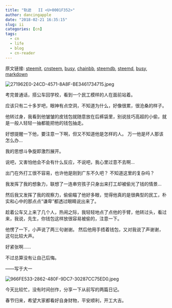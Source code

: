 ```yaml
---
title: "轨迹   II <U+0001F352>"
author: dancingapple
date: "2018-02-21 16:35:15"
slug: ii
categories: [cn]
tags: 
  - cn
  - life
  - blog
  - cn-reader
---
```


原文链接: [steemit](https://steemit.com), [cnsteem](https://cnsteem.com), [busy](https://busy.org), [chainbb](https://chainbb.com), [steemdb](https://steemdb.com), [steemd](https://steemd.com), [busy](https://busy.org), [markdown](https://raw.githubusercontent.com/pzhaonet/steem_dancingapple/master/content/post/ii.md)

![271962E0-24CD-4571-8A8F-BE3461734715.jpeg](https://steemitimages.com/DQmZ8oAiiVSWvTMHdXTV56yjpwbnWNnfu7mQKgt9nU9Q9jT/271962E0-24CD-4571-8A8F-BE3461734715.jpeg)

考完普通话，搭公车回学校，看到一个民工模样的人在面前站着。

应该只有二十多岁吧，眼神有点空洞，不知道为什么，好像很累，很沧桑的样子。

他转过身，我看到他皱皱的皮钱包就随意放在后裤袋里，别说技巧高超的小偷，就是一般人轻轻一抽都能把他的钱包抽走。

好想提醒一下他，要注意一下啊，但又不知道他是怎样的人。
万一他是坏人那该怎么办…

我的思想斗争旋即激烈展开。

说吧，又害怕他会不会有什么反应，不说吧，我心里过意不去啊…

出门在外打工很不容易，也许他是刚到广东不久吧？
不知道这里的复杂吗？

我发挥了我的想象力，联想了一连串穷孩子只身出来打工却被偷光了钱的情景…

然后我又发挥了我的观察力，偷偷瞄了他好多眼，觉得他真的是很典型的民工，朴实和心中的那点点“谦卑”都透过眼睛说出来了。

趁着公车又上来了几个人，热闹之际，我轻轻地点了点他的手臂，他转过头，看过来，我说，先生，你钱包这样放很容易被偷的，注意一下。

他愣了一下，小声说了两三句谢谢。
然后他用手捂着钱包，又对我说了声谢谢，这句比较大声。

好紧张啊……

不过总算没有让自己后悔。

——写于大一


![966FE533-2862-480F-9DC7-30287CC75ED0.jpeg](https://steemitimages.com/DQmdzNxS3j8y6tSEVXe7M2Qo6pdTHWEptcU3yHjsVK4WjtR/966FE533-2862-480F-9DC7-30287CC75ED0.jpeg)


今天比较忙，没有时间创作，分享一下从前写的两篇日记。

春节归来，希望大家都看好自身财物，平安顺利，开工大吉。
